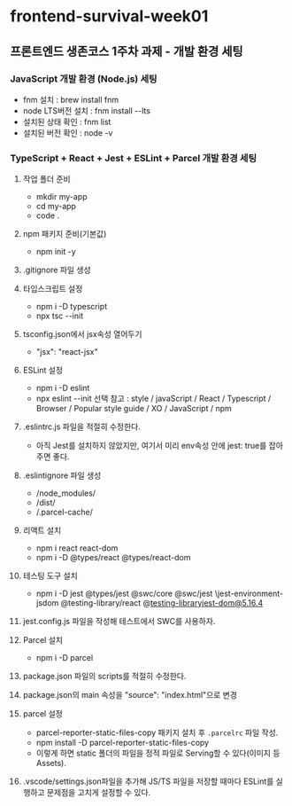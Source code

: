 # frontend-survival-week01

## 프론트엔드 생존코스 1주차 과제 - 개발 환경 세팅

### JavaScript 개발 환경 (Node.js) 세팅

- fnm 설치 : brew install fnm
- node LTS버전 설치 : fnm install --lts
- 설치된 상태 확인 : fnm list
- 설치된 버전 확인 : node -v

### TypeScript + React + Jest + ESLint + Parcel 개발 환경 세팅

1. 작업 폴더 준비
    - mkdir my-app
    - cd my-app
    - code .

2. npm 패키지 준비(기본값)
    - npm init -y

3. .gitignore 파일 생성

4. 타입스크립트 설정
    - npm i -D typescript
    - npx tsc --init

5. tsconfig.json에서 jsx속성 열어두기
    - "jsx": "react-jsx"

6. ESLint 설정
    - npm i -D eslint
    - npx eslint --init
        선택 참고
        : style / javaScript / React / Typescript / Browser
        / Popular style guide / XO / JavaScript / npm

7. .eslintrc.js 파일을 적절히 수정한다.
    - 아직 Jest를 설치하지 않았지만, 여기서 미리 env속성 안에 jest: true를 잡아주면 좋다.

8. .eslintignore 파일 생성
    - /node_modules/
    - /dist/
    - /.parcel-cache/

9. 리액트 설치
    - npm i react react-dom
    - npm i -D @types/react @types/react-dom

10. 테스팅 도구 설치
    - npm i -D jest @types/jest @swc/core @swc/jest \jest-environment-jsdom
    \@testing-library/react @testing-libraryjest-dom@5.16.4

11. jest.config.js 파일을 작성해 테스트에서 SWC를 사용하자.

12. Parcel 설치
    - npm i -D parcel

13. package.json 파일의 scripts를 적절히 수정한다.

14. package.json의 main 속성을 "source": "index.html"으로 변경

15. parcel 설정
    - parcel-reporter-static-files-copy 패키지 설치 후 `.parcelrc` 파일 작성.
    - npm install -D parcel-reporter-static-files-copy
    - 이렇게 하면 static 폴더의 파일을 정적 파일로 Serving할 수 있다(이미지 등 Assets).

16. .vscode/settings.json파일을 추가해 JS/TS 파일을 저장할 때마다
    ESLint를 실행하고 문제점을 고치게 설정할 수 있다.
